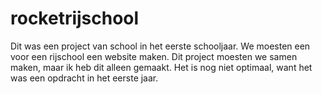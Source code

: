 # rocketrijschool

Dit was een project van school in het eerste schooljaar. 
We moesten een voor een rijschool een website maken. Dit project moesten we samen maken, maar ik heb dit alleen gemaakt.
Het is nog niet optimaal, want het was een opdracht in het eerste jaar.
